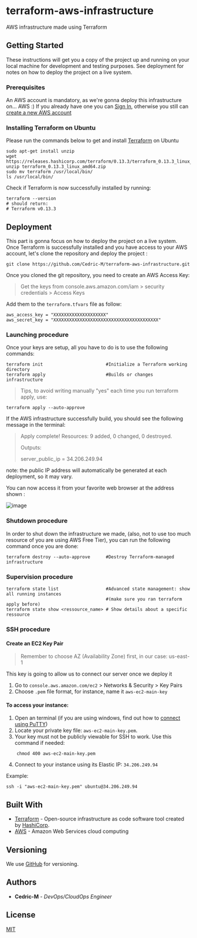 # terraform-aws-infrastructure

AWS infrastructure made using Terraform

## Getting Started

These instructions will get you a copy of the project up and running on your local machine for development and testing purposes. See deployment for notes on how to deploy the project on a live system.

### Prerequisites

An AWS account is mandatory, as we're gonna deploy this infrastructure on... AWS :)  If you already have one you can [Sign In](https://console.aws.amazon.com/console/home), otherwise you still can [create a new AWS account](https://portal.aws.amazon.com/billing/signup#/start)

### Installing Terraform on Ubuntu

Please run the commands below to get and install [Terraform](https://www.terraform.io/downloads.html) on Ubuntu

```
sudo apt-get install unzip
wget https://releases.hashicorp.com/terraform/0.13.3/terraform_0.13.3_linux_amd64.zip
unzip terraform_0.13.3_linux_amd64.zip
sudo mv terraform /usr/local/bin/
ls /usr/local/bin/
```

Check if Terraform is now successfully installed by running:

```
terraform --version
# should return:
# Terraform v0.13.3
```

## Deployment

This part is gonna focus on how to deploy the project on a live system.
Once Terraform is successfully installed and you have access to your AWS account, let's clone the repository and deploy the project :


```
git clone https://github.com/Cedric-M/terraform-aws-infrastructure.git
```

Once you cloned the git repository, you need to create an AWS Access Key:

>Get the keys from console.aws.amazon.com/iam > security credentials > Access Keys

Add them to the `terraform.tfvars` file as follow:


```
aws_access_key = "XXXXXXXXXXXXXXXXXXXX"
aws_secret_key = "XXXXXXXXXXXXXXXXXXXXXXXXXXXXXXXXXXXXXXXX"
```

### Launching procedure

Once your keys are setup, all you have to do is to use the following commands:

```
terraform init                        #Initialize a Terraform working directory
terraform apply                       #Builds or changes infrastructure
```

> Tips, to avoid writing manually "yes" each time you run terraform apply, use:

```
terraform apply --auto-approve 
```

If the AWS infrastructure successfully build, you should see the following message in the terminal:

> Apply complete! Resources: 9 added, 0 changed, 0 destroyed.
>
> Outputs:
>
> server_public_ip = 34.206.249.94

note: the public IP address will automatically be generated at each deployment, so it may vary.

You can now access it from your favorite web browser at the address shown :

![image](https://user-images.githubusercontent.com/19567048/94994520-60ac3b00-0598-11eb-964c-9055b655d735.png)

### Shutdown procedure

In order to shut down the infrastructure we made, (also, not to use too much resource of you are using AWS Free Tier), you can run the following command once you are done:

```
terraform destroy --auto-approve      #Destroy Terraform-managed infrastructure
```

### Supervision procedure

```
terraform state list                  #Advanced state management: show all running instances  
                                      #(make sure you ran terraform apply before)
terraform state show <ressource_name> # Show details about a specific ressource

```

### SSH procedure

#### Create an EC2 Key Pair


> Remember to choose AZ (Availability Zone) first, in our case: us-east-1

This key is going to allow us to connect our server once we deploy it

1. Go to `console.aws.amazon.com/ec2` > Networks & Security > Key Pairs
2. Choose `.pem` file format, for instance, name it `aws-ec2-main-key` 


#### To access your instance:

1. Open an terminal (if you are using windows, find out how to [connect using PuTTY](https://docs.aws.amazon.com/AWSEC2/latest/UserGuide/putty.html?icmpid=docs_ec2_console))
2. Locate your private key file: `aws-ec2-main-key.pem`.
3. Your key must not be publicly viewable for SSH to work. Use this command if needed:
 
```
    chmod 400 aws-ec2-main-key.pem
```

4. Connect to your instance using its Elastic IP: `34.206.249.94`


Example:
    
```
ssh -i "aws-ec2-main-key.pem" ubuntu@34.206.249.94
```


## Built With

* [Terraform](https://www.terraform.io/) - Open-source infrastructure as code software tool created by [HashiCorp](https://www.hashicorp.com/).
* [AWS](https://aws.amazon.com/) - Amazon Web Services cloud computing 

## Versioning

We use [GitHub](https://github.com/Cedric-M/terraform-aws-infrastructure) for versioning.

## Authors

* **Cedric-M** - *DevOps/CloudOps Engineer*


## License
[MIT](https://choosealicense.com/licenses/mit/)